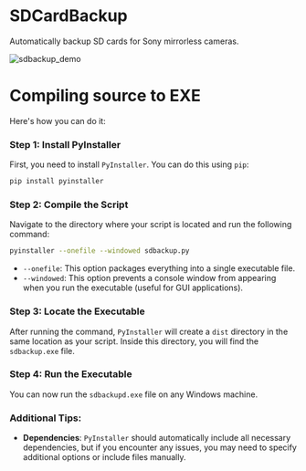 # SDCardBackup
 Automatically backup SD cards for Sony mirrorless cameras.

 ![sdbackup_demo](https://github.com/user-attachments/assets/3445f857-5937-4d63-ad13-507aa9f38f31)

 # Compiling source to EXE

Here's how you can do it:

### Step 1: Install PyInstaller
First, you need to install `PyInstaller`. You can do this using `pip`:

```bash
pip install pyinstaller
```

### Step 2: Compile the Script
Navigate to the directory where your script is located and run the following command:

```bash
pyinstaller --onefile --windowed sdbackup.py
```

- `--onefile`: This option packages everything into a single executable file.
- `--windowed`: This option prevents a console window from appearing when you run the executable (useful for GUI applications).

### Step 3: Locate the Executable
After running the command, `PyInstaller` will create a `dist` directory in the same location as your script. Inside this directory, you will find the `sdbackup.exe` file.

### Step 4: Run the Executable
You can now run the `sdbackupd.exe` file on any Windows machine.

### Additional Tips:
- **Dependencies**: `PyInstaller` should automatically include all necessary dependencies, but if you encounter any issues, you may need to specify additional options or include files manually.
